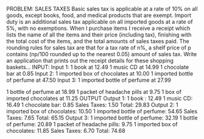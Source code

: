 PROBLEM: SALES TAXES
Basic sales tax is applicable at a rate of 10% on all goods, except books, food, and medical products that are exempt. Import duty is an additional sales tax applicable on all imported goods at a rate of 5%, with no exemptions.
When I purchase items I receive a receipt which lists the name of all the items and their price (including tax), finishing with the total cost of the items, and the total amounts of sales taxes paid. The rounding rules for sales tax are that for a tax rate of n%, a shelf price of p contains (np/100 rounded up to the nearest 0.05) amount of sales tax.
Write an application that prints out the receipt details for these shopping baskets... INPUT:
Input 1:
1 book at 12.49
1 music CD at 14.99
1 chocolate bar at 0.85
Input 2:
1 imported box of chocolates at 10.00 1 imported bottle of perfume at 47.50
Input 3:
1 imported bottle of perfume at 27.99
    
 1 bottle of perfume at 18.99
1 packet of headache pills at 9.75
1 box of imported chocolates at 11.25
OUTPUT
Output 1:
1 book : 12.49
1 music CD: 16.49
1 chocolate bar: 0.85 Sales Taxes: 1.50 Total: 29.83
Output 2:
1 imported box of chocolates: 10.50 1 imported bottle of perfume: 54.65 Sales Taxes: 7.65
Total: 65.15
Output 3:
1 imported bottle of perfume: 32.19 1 bottle of perfume: 20.89
1 packet of headache pills: 9.75
1 imported box of chocolates: 11.85 Sales Taxes: 6.70
Total: 74.68
 